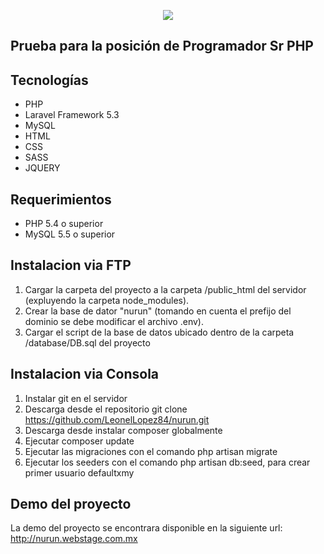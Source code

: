<p align="center"><img src="http://www.nurun.com/bundles/nurunwebsite/_assets/img/logo-nurun.svg?20150506-1430940009"></p>

## Prueba para la posición de Programador Sr PHP

## Tecnologías 

- PHP
- Laravel Framework 5.3
- MySQL
- HTML
- CSS
- SASS
- JQUERY

## Requerimientos

- PHP 5.4 o superior
- MySQL 5.5 o superior

## Instalacion via FTP

1. Cargar la carpeta del proyecto a la carpeta /public_html del servidor (expluyendo la carpeta node_modules).
2. Crear la base de dator "nurun" (tomando en cuenta el prefijo del dominio se debe modificar el archivo .env).
3. Cargar el script de la base de datos ubicado dentro de la carpeta /database/DB.sql del proyecto

## Instalacion via Consola

1. Instalar git en el servidor
2. Descarga desde el repositorio git clone https://github.com/LeonelLopez84/nurun.git
3. Descarga desde instalar composer globalmente
4. Ejecutar composer update
5. Ejecutar las migraciones con el comando php artisan migrate
6. Ejecutar los seeders con el comando  php artisan db:seed, para crear primer usuario defaultxmy

## Demo del proyecto

La demo del proyecto se encontrara disponible en la siguiente url: http://nurun.webstage.com.mx


